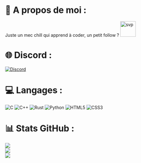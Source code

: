 # 💫 A propos de moi :
Juste un mec chill qui apprend à coder, un petit follow ? <img src="https://us-tuna-sounds-images.voicemod.net/618227e7-6df9-4ca3-ae49-afdb2ae97d16-1707934032767.png" alt="svp" width="50"/>

# 🌐 Discord :
[![Discord](https://img.shields.io/badge/Discord-%237289DA.svg?logo=discord&logoColor=white)](https://discord.com/users/609413089938505728) 

# 💻 Langages :
![C](https://img.shields.io/badge/c-%2300599C.svg?style=for-the-badge&logo=c&logoColor=white) ![C++](https://img.shields.io/badge/c++-%2300599C.svg?style=for-the-badge&logo=c%2B%2B&logoColor=white) ![Rust](https://img.shields.io/badge/rust-%23000000.svg?style=for-the-badge&logo=rust&logoColor=white) ![Python](https://img.shields.io/badge/python-3670A0?style=for-the-badge&logo=python&logoColor=ffdd54) ![HTML5](https://img.shields.io/badge/html5-%23E34F26.svg?style=for-the-badge&logo=html5&logoColor=white) ![CSS3](https://img.shields.io/badge/css3-%231572B6.svg?style=for-the-badge&logo=css3&logoColor=white)
# 📊 Stats GitHub :
![](https://github-readme-stats.vercel.app/api?username=Claipousse&theme=dark&hide_border=false&include_all_commits=false&count_private=false)<br/>
![](https://github-readme-streak-stats.herokuapp.com/?user=Claipousse&theme=dark&hide_border=false)<br/>
![](https://github-readme-stats.vercel.app/api/top-langs/?username=Claipousse&theme=dark&hide_border=false&include_all_commits=false&count_private=false&layout=compact)<br/>
